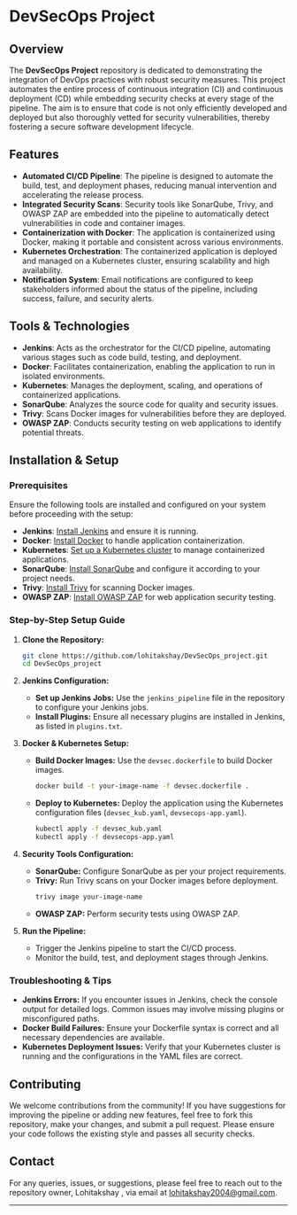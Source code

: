 # DevSecOps Project

## Overview
The **DevSecOps Project** repository is dedicated to demonstrating the integration of DevOps practices with robust security measures. This project automates the entire process of continuous integration (CI) and continuous deployment (CD) while embedding security checks at every stage of the pipeline. The aim is to ensure that code is not only efficiently developed and deployed but also thoroughly vetted for security vulnerabilities, thereby fostering a secure software development lifecycle.

## Features
- **Automated CI/CD Pipeline**: The pipeline is designed to automate the build, test, and deployment phases, reducing manual intervention and accelerating the release process.
- **Integrated Security Scans**: Security tools like SonarQube, Trivy, and OWASP ZAP are embedded into the pipeline to automatically detect vulnerabilities in code and container images.
- **Containerization with Docker**: The application is containerized using Docker, making it portable and consistent across various environments.
- **Kubernetes Orchestration**: The containerized application is deployed and managed on a Kubernetes cluster, ensuring scalability and high availability.
- **Notification System**: Email notifications are configured to keep stakeholders informed about the status of the pipeline, including success, failure, and security alerts.

## Tools & Technologies
- **Jenkins**: Acts as the orchestrator for the CI/CD pipeline, automating various stages such as code build, testing, and deployment.
- **Docker**: Facilitates containerization, enabling the application to run in isolated environments.
- **Kubernetes**: Manages the deployment, scaling, and operations of containerized applications.
- **SonarQube**: Analyzes the source code for quality and security issues.
- **Trivy**: Scans Docker images for vulnerabilities before they are deployed.
- **OWASP ZAP**: Conducts security testing on web applications to identify potential threats.

## Installation & Setup

### Prerequisites
Ensure the following tools are installed and configured on your system before proceeding with the setup:
- **Jenkins**: [Install Jenkins](https://www.jenkins.io/doc/book/installing/) and ensure it is running.
- **Docker**: [Install Docker](https://docs.docker.com/get-docker/) to handle application containerization.
- **Kubernetes**: [Set up a Kubernetes cluster](https://kubernetes.io/docs/setup/) to manage containerized applications.
- **SonarQube**: [Install SonarQube](https://docs.sonarqube.org/latest/setup/get-started-2-minutes/) and configure it according to your project needs.
- **Trivy**: [Install Trivy](https://aquasecurity.github.io/trivy/v0.22.0/installation/) for scanning Docker images.
- **OWASP ZAP**: [Install OWASP ZAP](https://www.zaproxy.org/download/) for web application security testing.

### Step-by-Step Setup Guide

1. **Clone the Repository:**
   ```bash
   git clone https://github.com/lohitakshay/DevSecOps_project.git
   cd DevSecOps_project
   ```

2. **Jenkins Configuration:**
   - **Set up Jenkins Jobs:** Use the `jenkins_pipeline` file in the repository to configure your Jenkins jobs.
   - **Install Plugins:** Ensure all necessary plugins are installed in Jenkins, as listed in `plugins.txt`.

3. **Docker & Kubernetes Setup:**
   - **Build Docker Images:** Use the `devsec.dockerfile` to build Docker images.
     ```bash
     docker build -t your-image-name -f devsec.dockerfile .
     ```
   - **Deploy to Kubernetes:** Deploy the application using the Kubernetes configuration files (`devsec_kub.yaml`, `devsecops-app.yaml`).
     ```bash
     kubectl apply -f devsec_kub.yaml
     kubectl apply -f devsecops-app.yaml
     ```

4. **Security Tools Configuration:**
   - **SonarQube:** Configure SonarQube as per your project requirements.
   - **Trivy:** Run Trivy scans on your Docker images before deployment.
     ```bash
     trivy image your-image-name
     ```
   - **OWASP ZAP:** Perform security tests using OWASP ZAP.

5. **Run the Pipeline:**
   - Trigger the Jenkins pipeline to start the CI/CD process.
   - Monitor the build, test, and deployment stages through Jenkins.

### Troubleshooting & Tips
- **Jenkins Errors:** If you encounter issues in Jenkins, check the console output for detailed logs. Common issues may involve missing plugins or misconfigured paths.
- **Docker Build Failures:** Ensure your Dockerfile syntax is correct and all necessary dependencies are available.
- **Kubernetes Deployment Issues:** Verify that your Kubernetes cluster is running and the configurations in the YAML files are correct.

## Contributing
We welcome contributions from the community! If you have suggestions for improving the pipeline or adding new features, feel free to fork this repository, make your changes, and submit a pull request. Please ensure your code follows the existing style and passes all security checks.

## Contact
For any queries, issues, or suggestions, please feel free to reach out to the repository owner, Lohitakshay , via email at lohitakshay2004@gmail.com.

---
